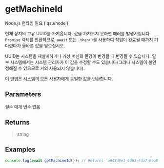 # getMachineId <Badge type="tip" text="JavaScript" />

<span class="node-required">Node.js 런타임 필요 ('qsu/node')</span>

현재 장치의 고유 UUID를 가져옵니다. 값을 가져오지 못하면 에러를 발생시킵니다. `Promise` 객체를 반환하므로, `await` 또는 `.then()`을 사용하여 작업이 완료될 때까지 기다렸다가 올바른 값을 얻으십시오.

UUID는 시스템을 재설치하거나 가상 머신의 환경이 변경될 때 변경될 수 있습니다. 일부 시스템에서는 시스템 관리자가 이 값을 수정할 수도 있습니다(그러나 시스템이 불안정해질 수 있으므로 거의 사용되지 않습니다).

이 방법은 시스템의 모든 사용자에게 동일한 값을 반환합니다.

## Parameters

필수 매개 변수 없음

## Returns

> string

## Examples

```javascript
console.log(await getMachineId()); // Returns 'a642d9e1-6063-4da7-8ea8-2298f989d01d'
```
